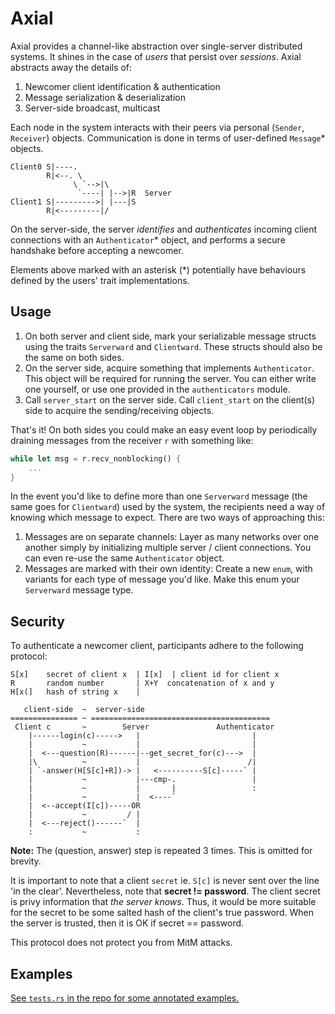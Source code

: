 Axial
====

Axial provides a channel-like abstraction over single-server distributed
systems. It shines in the case of _users_ that persist over _sessions_.
Axial abstracts away the details of:
1. Newcomer client identification & authentication
1. Message serialization & deserialization
1. Server-side broadcast, multicast

Each node in the system interacts with their peers via personal
(`Sender`, `Receiver`) objects. Communication is done in terms of user-defined
`Message`* objects.

```
Client0 S|----.
        R|<--. \
              \ `-->|\
               `----| |-->|R  Server
Client1 S|--------->| |---|S
        R|<---------|/
```

On the server-side, the server _identifies_ and _authenticates_ incoming
client connections with an `Authenticator`* object, and performs a secure
handshake before accepting a newcomer.

Elements above marked with an asterisk (*) potentially have behaviours defined
by the users' trait implementations.


## Usage
1. On both server and client side, mark your serializable message
structs using the traits `Serverward` and `Clientward`. These structs should
also be the same on both sides.
2. On the server side, acquire something that implements `Authenticator`. This
object will be required for running the server. You can either write one yourself,
or use one provided in the `authenticators` module.
3. Call `server_start` on the server side. Call `client_start` on the client(s)
side to acquire the sending/receiving objects.  

That's it! On both sides you could make an easy event loop by periodically 
draining messages from the receiver `r` with something like:
```Rust
while let msg = r.recv_nonblocking() {
    ...
}
```
In the event you'd like to define more than one `Serverward` message
(the same goes for `Clientward`) used by the
system, the recipients need a way of knowing which message to expect. There are
two ways of approaching this:
1.  Messages are on separate channels:
Layer as many networks over one another simply by initializing multiple server /
client connections. You can even re-use the same `Authenticator` object.
1. Messages are marked with their own identity:
Create a new `enum`, with variants for each type of message you'd like. Make
this enum your `Serverward` message type. 


## Security
To authenticate a newcomer client, participants adhere to the following
protocol:

```
S[x]    secret of client x  | I[x]  | client id for client x
R       random number       | X+Y  concatenation of x and y
H[x(]   hash of string x    | 

   client-side  ~  server-side
=============== ~ ========================================
 Client c       ~        Server               Authenticator    
    |------login(c)----->   |                         |
    |           ~           |                         |
    |  <---question(R)------|--get_secret_for(c)--->  |
    |\          ~           |                        /|
    | `-answer(H[S[c]+R])-> |   <----------S[c]-----` |
    |           ~           |---cmp-.                 |
    |           ~           |       |                 :
    |           ~           |  <----`
    |  <--accept(I[c])-----OR      
    |           ~         / |    
    |  <---reject()------`  |
    :           ~           :
``` 
__Note:__ The (question, answer) step is repeated 3 times. This is
omitted for brevity.

It is important to note that a client `secret` ie. `S[c]` is never sent over the line 
'in the clear'. Nevertheless, note that __secret != password__. The client
secret is privy information that _the server knows_. Thus, it would be more
suitable for the secret to be some salted hash of the client's true password.
When the server is trusted, then it is OK if secret == password.

This protocol does not protect you from MitM attacks. 


## Examples
[See `tests.rs` in the repo for some annotated examples.](https://github.com/sirkibsirkib/axial/blob/master/src/tests.rs)